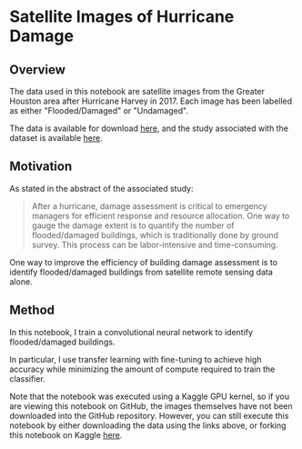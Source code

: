 # Satellite Images of Hurricane Damage

## Overview

The data used in this notebook are satellite images from the Greater Houston area after Hurricane Harvey in 2017. Each image has been labelled as either "Flooded/Damaged" or "Undamaged".

The data is available for download [here](https://www.kaggle.com/kmader/satellite-images-of-hurricane-damage), and the study associated with the dataset is available [here](https://arxiv.org/abs/1807.01688).

## Motivation

As stated in the abstract of the associated study:

> After a hurricane, damage assessment is critical to emergency managers for efficient response and resource allocation. One way to gauge the damage extent is to quantify the number of flooded/damaged buildings, which is traditionally done by ground survey. This process can be labor-intensive and time-consuming.

One way to improve the efficiency of building damage assessment is to identify flooded/damaged buildings from satellite remote sensing data alone.

## Method

In this notebook, I train a convolutional neural network to identify flooded/damaged buildings.

In particular, I use transfer learning with fine-tuning to achieve high accuracy while minimizing the amount of compute required to train the classifier.

Note that the notebook was executed using a Kaggle GPU kernel, so if you are viewing this notebook on GitHub, the images themselves have not been downloaded into the GitHub repository. However, you can still execute this notebook by either downloading the data using the links above, or forking this notebook on Kaggle [here](https://www.kaggle.com/yuempark/satellite-images-of-hurricane-damage).

